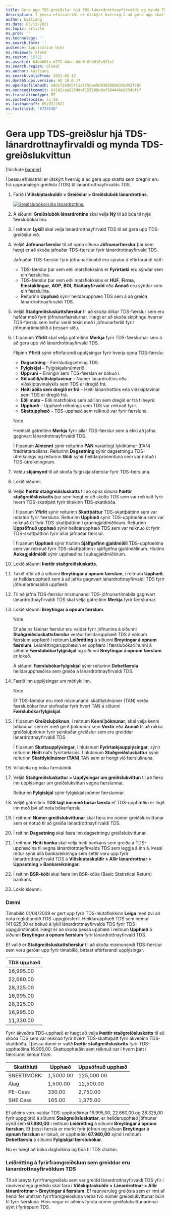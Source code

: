```yaml
---
title: Gera upp TDS-greiðslur hjá TDS-lánardrottnayfirvaldi og mynda TDS-greiðslukvittun
description: Í þessu efnisatriði er útskýrt hvernig á að gera upp skatta sem dregnir eru frá upprunalegri greiðslu (TDS) til lánardrottnayfirvalds TDS.
author: kailiang
ms.date: 03/12/2021
ms.topic: article
ms.prod: ''
ms.technology: ''
ms.search.form: ''
audience: Application User
ms.reviewer: kfend
ms.custom: 15721
ms.assetid: b4b406fa-b772-44ec-8dd8-8eb818a921ef
ms.search.region: Global
ms.author: kailiang
ms.search.validFrom: 2021-02-12
ms.dyn365.ops.version: AX 10.0.17
ms.openlocfilehash: e9dcf2e9d5fc1a1f9eae9d93050b0831bd42f78c
ms.sourcegitcommit: 631d2cea52590af15f208e9af584446e85540fcf
ms.translationtype: MT
ms.contentlocale: is-IS
ms.lasthandoff: 05/07/2022
ms.locfileid: "8725540"
---
```

# <a name="settle-tds-payments-to-tds-authority-vendors-and-generate-tds-challan"></a>Gera upp TDS-greiðslur hjá TDS-lánardrottnayfirvaldi og mynda TDS-greiðslukvittun

[!include [banner](../includes/banner.md)]

Í þessu efnisatriði er útskýrt hvernig á að gera upp skatta sem dregnir eru frá upprunalegri greiðslu (TDS) til lánardrottnayfirvalds TDS.

1. Farið í **Viðskiptaskuldir \> Greiðslur \> Greiðslubók lánardrottins**.

    [![Greiðslubókarsíða lánardrottins.](./media/apac-ind-TDS-51.png)](./media/apac-ind-TDS-51.png)

2. Á síðunni **Greiðslubók lánardrottins** skal velja **Ný** til að búa til nýja færslubókarlínu.
3. Í reitnum **Lykill** skal velja lánardrottnayfirvald TDS til að gera upp TDS-greiðslur við.
4. Veljið **Jöfnunarfærslur** til að opna síðuna **Jöfnunarfærslur** þar sem hægt er að skoða jafnaðar TDS-færslur fyrir lánardrottnayfirvald TDS.

    Jafnaðar TDS-færslur fyrir jöfnunartímabil eru sýndar á eftirfarandi hátt:

    - TDS-færslur þar sem eðli matsflokksins er **Fyrirtæki** eru sýndar sem ein færslulína.
    - TDS-færslur þar sem eðli matsflokksins er **HUF**, **Firma**, **Einstaklingur**, **AOP**, **BOI**, **Staðaryfirvald** eða **Annað** eru sýndar sem ein færslulína.
    - Reiturinn **Upphæð** sýnir heildarupphæð TDS sem á að greiða lánardrottnayfirvaldi TDS.

5. Veljið **Staðgreiðsluskattsfærslur** til að skoða ólíkar TDS-færslur sem eru hafðar með fyrir jöfnunarfærslurnar. Hægt er að skoða skiptingu hverrar TDS-færslu sem hefur verið tekin með í jöfnunarferlið fyrir jöfnunartímabilið á þessari síðu.
6. Í flipanum **Yfirlit** skal velja gátreitinn **Merkja** fyrir TDS-færslurnar sem á að gera upp við lánardrottnayfirvald TDS.

    Flipinn **Yfirlit** sýnir eftirfarandi upplýsingar fyrir hverja opna TDS-færslu:

    - **Dagsetning** – Færsludagsetning TDS.
    - **Fylgiskjal** – Fylgiskjalsnúmerið.
    - **Uppruni** – Einingin sem TDS-færslan er bókuð í.
    - **Söluaðili/viðskiptavinur** – Númer lánardrottins eða viðskiptavinalykils sem TDS er dregið frá.
    - **Heiti aðila sem dregið er frá** – Heiti lánardrottins eða viðskiptavinar sem TDS er dregið frá.
    - **Eðli mats** – Eðli matsflokks sem aðilinn sem dregið er frá tilheyrir.
    - **Upphæð** – Upphæð reiknings sem TDS var reiknað fyrir.
    - **Skattupphæð** – TDS-upphæð sem reiknuð var fyrir færsluna.

    > [!NOTE]
    > Hreinsið gátreitinn **Merkja** fyrir allar TDS-færslur sem á ekki að jafna gagnvart lánardrottnayfirvaldi TDS.

    Í flipanum **Almennt** sýnir reiturinn **PAN** varanlegt lykilnúmer (PAN) frádráttaraðilans. Reiturinn **Dagsetning** sýnir dagsetningu TDS-útreiknings og reiturinn **Gildi** sýnir heildarprósentuna sem var notuð í TDS-útreikningnum.

7. Veldu **skjámynd** til að skoða fylgiskjalsfærslur fyrir TDS-færsluna.
8. Lokið síðunni.
10. Veljið **Þættir staðgreiðsluskatts** til að opna síðuna **Þættir staðgreiðsluskatts** þar sem hægt er að skoða TDS sem var reiknað fyrir hvern TDS-skattþátt fyrir tiltekinn TDS-skattkóða.

    Í flipanum **Yfirlit** sýnir reiturinn **Skattþáttur** TDS-skattþáttinn sem var notaður fyrir færsluna. Reiturinn **Upphæð** sýnir TDS-upphæðina sem var reiknuð út fyrir TDS-skattþáttinn í grunngjaldmiðlinum. Reiturinn **Uppsöfnuð upphæð** sýnir heildarupphæð TDS sem var reiknuð út fyrir TDS-skattþáttinn fyrir allar jafnaðar færslur.

    Í flipanum **Upphæð** sýnir hlutinn **Sjálfgefinn gjaldmiðill** TDS-upphæðina sem var reiknuð fyrir TDS-skattþáttinn í sjálfgefna gjaldmiðlinum. Hlutinn **Aukagjaldmiðill** sýnir upphæðina í aukagjaldmiðlinum.

11. Lokið síðunni **Þættir staðgreiðsluskatts**.
12. Takið eftir að á síðunni **Breytingar á opnum færslum**, í reitnum **Upphæð**, er heildarupphæð sem á að jafna gagnvart lánardrottnayfirvaldi TDS fyrir jöfnunartímabilið uppfærð.
13. Til að jafna TDS-færslur mismunandi TDS-jöfnunartímabila gagnvart lánardrottnayfirvaldi TDS skal velja gátreitinn **Merkja** fyrir færslurnar.
14. Lokið síðunni **Breytingar á opnum færslum**.

    > [!NOTE]
    > Ef aðeins fáeinar færslur eru valdar fyrir jöfnunina á síðunni **Staðgreiðsluskattsfærslur** verður heildarupphæð TDS á völdum færslum uppfærð í reitnum **Leiðrétting** á síðunni **Breytingar á opnum færslum**. Leiðréttingarupphæðin er uppfærð í færslubókarlínunni á síðunni **Færslubókarfylgiskjal** og síðunni **Breytingar á opnum færslum** er lokað.

    Á síðunni **Færslubókarfylgiskjal** sýnir reiturinn **Debetfærsla** heildarupphæðina sem greiða á lánardrottnayfirvaldi TDS.

15. Færið inn upplýsingar um mótlykilinn.

    > [!NOTE]
    > Ef TDS-færslur eru með mismunandi skattlykilnúmer (TAN) verða færslubókarlínur stofnaðar fyrir hvert TAN á síðunni **Færslubókarfylgiskjal**.

16. Í flipanum **Greiðsluþóknun**, í reitnum **Kenni þóknunar**, skal velja kenni þóknunar sem er með gerð þóknunar sem **Vextir** eða **Annað** til að rukka greiðsluþóknun fyrir seinkaðar greiðslur sem eru greiddar lánardrottnayfirvaldi TDS.

    Í flipanum **Skattaupplýsingar**, í hlutanum **Fyrirtækjaupplýsingar**, sýnir reiturinn **Heiti** nafn fyrirtækisins. Í hlutanum **Staðgreiðsluskattur** sýnir reiturinn **Skattlykilnúmer (TAN)** TAN sem er hengt við færslulínuna.

17. Villuleita og bóka færslubók.
18. Veljið **Staðgreiðsluskattur \> Upplýsingar um greiðslukvittun** til að færa inn upplýsingar um greiðslukvittun vegna færslunnar.

    Reiturinn **Fylgiskjal** sýnir fylgiskjalsnúmer færslunnar.
    
19. Veljið gátreitinn **TDS lagt inn með bókarfærslu** ef TDS-upphæðin er lögð inn með því að nota bókarfærslu.
20. Í reitnum **Númer greiðslukvittunar** skal færa inn númer greiðslukvittunar sem er notuð til að greiða lánardrottnayfirvaldi TDS.
21. Í reitinn **Dagsetning** skal færa inn dagsetningu greiðslukvittunar.
22. Í reitnum **Heiti banka** skal velja heiti bankans sem greiða á TDS-upphæðina til vegna lánardrottnayfirvalds TDS sem leggja á inn á. Þessi reitur sýnir alla bankareikninga sem settir voru upp fyrir lánardrottnayfirvald TDS á **Viðskiptaskuldir \> Allir lánardrottnar \> Uppsetning \> Bankareikningar**.
23. Í reitinn **BSR-kóði** skal færa inn BSR-kóða (Basic Statistical Return) bankans.
24. Lokið síðunni.

### <a name="example"></a>Dæmi

Tímabilið 01/04/2009 er gert upp fyrir TDS-hlutaflokkinn **Leiga** með því að nota reglubundið TDS-uppgjörsferli. Heildarupphæð TDS sem nemur 141.625,00 er bókuð á lykil lánardrottnayfirvalds TDS fyrir TDS-uppgjörstímabil. Hægt er að skoða þessa upphæð í reitnum **Upphæð** á síðunni **Breytingar á opnum færslum** fyrir lánardrottnayfirvald TDS.

Ef valið er **Staðgreiðsluskattsfærslur** til að skoða mismunandi TDS-færslur sem voru gerðar upp fyrir tímabilið, birtast eftirfarandi upplýsingar.

| TDS upphæð |
|------------|
| 16,995.00  |
| 22,660.00  |
| 28,325.00  |
| 16,995.00  |
| 28,325.00  |
| 16,995.00  |
| 11,330.00  |

Fyrir ákveðna TDS-upphæð er hægt að velja **Þættir staðgreiðsluskatts** til að skoða TDS sem var reiknað fyrir hvern TDS-skattaþátt fyrir ákveðinn TDS-skattkóða. Í þessu dæmi er valið **Þættir staðgreiðsluskatts** fyrir TDS-upphæðina 16.995,00. Skattupphæðin sem reiknuð var í hvern þátt í færslunni kemur fram.

| Skatthluti | Upphæð    | Uppsöfnuð upphæð |
|---------------|-----------|--------------------|
| SNERTIMÖRK:           | 1,5000.00 | 125,000.00         |
| Álag      | 1,500.00  | 12,500.00          |
| PE-Cess       | 330.00    | 2,750.00           |
| SHE Cess      | 165.00    | 1,375.00           |

Ef aðeins voru valdar TDS-upphæðirnar 16.995,00, 22.660,00 og 28.325,00 fyrir uppgjörið á síðunni **Staðgreiðsluskattar**, er heildarupphæð jöfnunar sýnd sem **67.980,00** í reitnum **Leiðrétting** á síðunni **Breytingar á opnum færslum**. Ef þessi færsla er merkt fyrir jöfnun og síðuan **Breytingar á opnum færslum** er lokuð, er upphæðin **67.980,00** sýnd í reitnum **Debetfærsla** á síðunni **Fylgiskjal færslubókar**.

Nú er hægt að bóka dagbókina og búa til TDS challan.

### <a name="adjustment-of-advance-payments-that-are-made-to-tds-authority-vendors"></a>Leiðrétting á fyrirframgreiðslum sem greiddar eru lánardrottnayfirvöldum TDS

Til að breyta fyrirframgreiðslu sem var greidd lánardrottnayfirvaldi TDS yfir í raunverulega greiðslu skal fara í **Viðskiptaskuldir \> Lánardrottnar \> Allir lánardrottnar \> Breytingar á færslum**. Ef raunveruleg greiðsla sem er innt af hendi fer umfram fyrirframgreiðsluna verða tvö númer greiðslukvittunar búin til fyrir færsluna. Hins vegar er aðeins fyrsta númer greiðslukvittunarinnar sýnt í fyrirspurn TDS.
